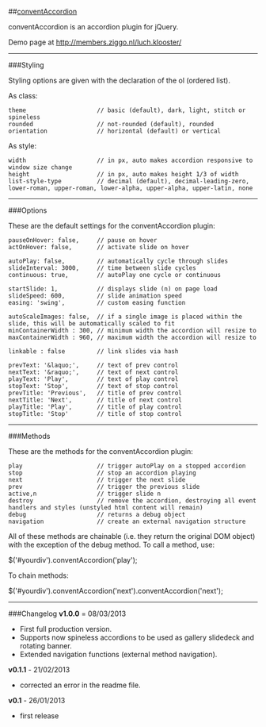 ##[conventAccordion](http://members.ziggo.nl/luch.klooster/)

conventAccordion is an accordion plugin for jQuery.

Demo page at http://members.ziggo.nl/luch.klooster/

***
###Styling

Styling options are given with the declaration of the ol (ordered list).

As class:

	theme					 // basic (default), dark, light, stitch or spineless
	rounded					 // not-rounded (default), rounded
	orientation				 // horizontal (default) or vertical
	
As style:

	width					 // in px, auto makes accordion responsive to window size change
	height					 // in px, auto makes height 1/3 of width
	list-style-type			 // decimal (default), decimal-leading-zero, lower-roman, upper-roman, lower-alpha, upper-alpha, upper-latin, none

***
###Options

These are the default settings for the conventAccordion plugin:

	pauseOnHover: false,	 // pause on hover
	actOnHover: false,		 // activate slide on hover
	
	autoPlay: false,		 // automatically cycle through slides
	slideInterval: 3000,	 // time between slide cycles
	continuous: true,		 // autoPlay one cycle or continuous
	
	startSlide: 1,			 // displays slide (n) on page load
	slideSpeed: 600,		 // slide animation speed
	easing: 'swing', 		 // custom easing function
	
	autoScaleImages: false,	 // if a single image is placed within the slide, this will be automatically scaled to fit
	minContainerWidth : 300, // minimum width the accordion will resize to
	maxContainerWidth : 960, // maximum width the accordion will resize to
	
	linkable : false         // link slides via hash			

	prevText: '&laquo;',	 // text of prev control
	nextText: '&raquo;',	 // text of next control
	playText: 'Play',		 // text of play control		 
	stopText: 'Stop',		 // text of stop control		
	prevTitle: 'Previous',	 // title of prev control
	nextTitle: 'Next',		 // title of next control
	playTitle: 'Play',		 // title of play control
	stopTitle: 'Stop'		 // title of stop control

***
###Methods

These are the methods for the conventAccordion plugin:

	play		 			 // trigger autoPlay on a stopped accordion
	stop					 // stop an accordion playing
	next					 // trigger the next slide
	prev				 	 // trigger the previous slide
	active,n				 // trigger slide n
	destroy					 // remove the accordion, destroying all event handlers and styles (unstyled html content will remain)
	debug					 // returns a debug object
	navigation				 // create an external navigation structure
	
All of these methods are chainable (i.e. they return the original DOM object) with the exception of the debug method.  To call a method, use:

$('#yourdiv').conventAccordion('play');

To chain methods:

$('#yourdiv').conventAccordion('next').conventAccordion('next');

***
###Changelog
**v1.0.0** = 08/03/2013

 -  First full production version.
 -  Supports now spineless accordions to be used as gallery slidedeck and rotating banner.
 -	Extended navigation functions (external method navigation).

**v0.1.1** - 21/02/2013

 - corrected an error in the readme file.

**v0.1** - 26/01/2013

 - first release
